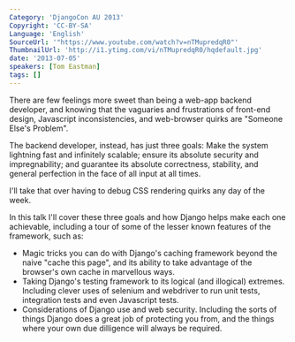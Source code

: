 ```yaml
---
Category: 'DjangoCon AU 2013'
Copyright: 'CC-BY-SA'
Language: 'English'
SourceUrl: '"https://www.youtube.com/watch?v=nTMupredqR0"'
ThumbnailUrl: 'http://i1.ytimg.com/vi/nTMupredqR0/hqdefault.jpg'
date: '2013-07-05'
speakers: [Tom Eastman]
tags: []
---
```

There are few feelings more sweet than being a web-app backend developer, and knowing that the vaguaries and frustrations of front-end design, Javascript inconsistencies, and web-browser quirks are "Someone Else's Problem". 

The backend developer, instead, has just three goals: Make the system lightning fast and infinitely scalable; ensure its absolute security and impregnability; and guarantee its absolute correctness, stability, and general perfection in the face of all input at all times.

I'll take that over having to debug CSS rendering quirks any day of the week.

In this talk I'll cover these three goals and how Django helps make each one achievable, including a tour of some of the lesser known features of the framework, such as:

 - Magic tricks you can do with Django's caching framework beyond the naive "cache this page", and its ability to take advantage of the browser's own cache in marvellous ways.
 - Taking Django's testing framework to its logical (and illogical) extremes. Including clever uses of selenium and webdriver to run unit tests, integration tests and even Javascript tests.
 - Considerations of Django use and web security. Including the sorts of things Django does a great job of protecting you from, and the things where your own due dilligence will always be required.